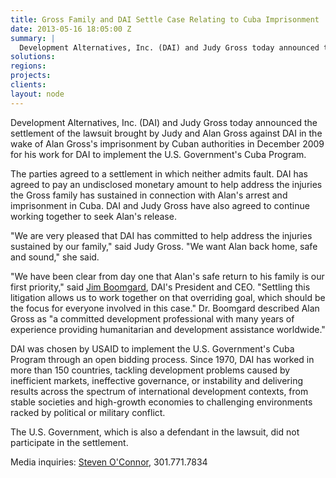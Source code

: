 ```yaml
---
title: Gross Family and DAI Settle Case Relating to Cuba Imprisonment
date: 2013-05-16 18:05:00 Z
summary: |
  Development Alternatives, Inc. (DAI) and Judy Gross today announced the settlement of the lawsuit brought by Judy and Alan Gross against DAI in the wake of Alan Gross's imprisonment by Cuban authorities in December 2009 for his work for DAI to implement the U.S. Government's Cuba Program.
solutions:
regions:
projects:
clients:
layout: node
---
```

Development Alternatives, Inc. (DAI) and Judy Gross today announced the settlement of the lawsuit brought by Judy and Alan Gross against DAI in the wake of Alan Gross's imprisonment by Cuban authorities in December 2009 for his work for DAI to implement the U.S. Government's Cuba Program.

The parties agreed to a settlement in which neither admits fault. DAI has agreed to pay an undisclosed monetary amount to help address the injuries the Gross family has sustained in connection with Alan's arrest and imprisonment in Cuba. DAI and Judy Gross have also agreed to continue working together to seek Alan's release.

"We are very pleased that DAI has committed to help address the injuries sustained by our family," said Judy Gross. "We want Alan back home, safe and sound," she said.

"We have been clear from day one that Alan's safe return to his family is our first priority," said [Jim Boomgard][1], DAI's President and CEO. "Settling this litigation allows us to work together on that overriding goal, which should be the focus for everyone involved in this case." Dr. Boomgard described Alan Gross as "a committed development professional with many years of experience providing humanitarian and development assistance worldwide."

DAI was chosen by USAID to implement the U.S. Government's Cuba Program through an open bidding process. Since 1970, DAI has worked in more than 150 countries, tackling development problems caused by inefficient markets, ineffective governance, or instability and delivering results across the spectrum of international development contexts, from stable societies and high-growth economies to challenging environments racked by political or military conflict.

The U.S. Government, which is also a defendant in the lawsuit, did not participate in the settlement.

Media inquiries: [Steven O'Connor][2], 301.771.7834

[1]: /who-we-are/leadership/james-boomgard
[2]: mailto:steven_o'connor@dai.com
